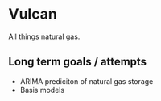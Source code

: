 # Vulcan
All things natural gas.

## Long term goals / attempts
- ARIMA prediciton of natural gas storage
- Basis models